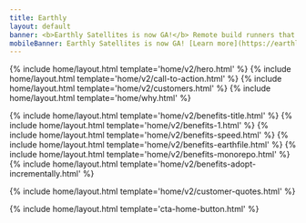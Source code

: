 ```yaml
---
title: Earthly
layout: default
banner: <b>Earthly Satellites is now GA!</b> Remote build runners that are fast, super simple to use, and work seamlessly with any CI. [Learn more](https://earthly.dev/blog/earthly-satellites-ga/).
mobileBanner: Earthly Satellites is now GA! [Learn more](https://earthly.dev/blog/earthly-satellites-ga/).
---
```


{% include home/layout.html template='home/v2/hero.html' %}
{% include home/layout.html template='home/v2/call-to-action.html' %}
{% include home/layout.html template='home/v2/customers.html' %}
{% include home/layout.html template='home/why.html' %}

{% include home/layout.html template='home/v2/benefits-title.html' %}
{% include home/layout.html template='home/v2/benefits-1.html' %}
{% include home/layout.html template='home/v2/benefits-speed.html' %}
{% include home/layout.html template='home/v2/benefits-earthfile.html' %}
{% include home/layout.html template='home/v2/benefits-monorepo.html' %}
{% include home/layout.html template='home/v2/benefits-adopt-incrementally.html' %}

{% include home/layout.html template='home/v2/customer-quotes.html' %}

{% include home/layout.html template='cta-home-button.html' %}
